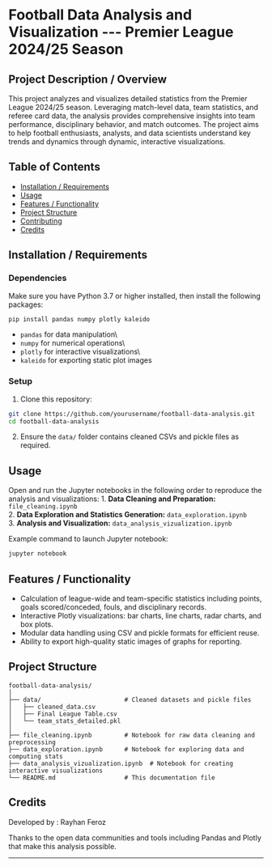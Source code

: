 # Football Data Analysis and Visualization --- Premier League 2024/25 Season

## Project Description / Overview

This project analyzes and visualizes detailed statistics from the
Premier League 2024/25 season. Leveraging match-level data, team
statistics, and referee card data, the analysis provides comprehensive
insights into team performance, disciplinary behavior, and match
outcomes. The project aims to help football enthusiasts, analysts, and
data scientists understand key trends and dynamics through dynamic,
interactive visualizations.

## Table of Contents

-   [Installation / Requirements](#installation--requirements)
-   [Usage](#usage)
-   [Features / Functionality](#features--functionality)
-   [Project Structure](#project-structure)
-   [Contributing](#contributing)
-   [Credits](#credits)

## Installation / Requirements

### Dependencies

Make sure you have Python 3.7 or higher installed, then install the
following packages:

``` bash
pip install pandas numpy plotly kaleido
```

-   `pandas` for data manipulation\
-   `numpy` for numerical operations\
-   `plotly` for interactive visualizations\
-   `kaleido` for exporting static plot images

### Setup

1.  Clone this repository:

``` bash
git clone https://github.com/yourusername/football-data-analysis.git
cd football-data-analysis
```

2.  Ensure the `data/` folder contains cleaned CSVs and pickle files as
    required.

## Usage

Open and run the Jupyter notebooks in the following order to reproduce
the analysis and visualizations: 1. **Data Cleaning and Preparation:**
`file_cleaning.ipynb`\
2. **Data Exploration and Statistics Generation:**
`data_exploration.ipynb`\
3. **Analysis and Visualization:** `data_analysis_vizualization.ipynb`

Example command to launch Jupyter notebook:

``` bash
jupyter notebook
```

## Features / Functionality

-   Calculation of league-wide and team-specific statistics including
    points, goals scored/conceded, fouls, and disciplinary records.
-   Interactive Plotly visualizations: bar charts, line charts, radar
    charts, and box plots.
-   Modular data handling using CSV and pickle formats for efficient
    reuse.
-   Ability to export high-quality static images of graphs for
    reporting.

## Project Structure

    football-data-analysis/
    │
    ├── data/                       # Cleaned datasets and pickle files
    │   ├── cleaned_data.csv
    │   ├── Final League Table.csv
    │   └── team_stats_detailed.pkl
    │
    ├── file_cleaning.ipynb         # Notebook for raw data cleaning and preprocessing
    ├── data_exploration.ipynb      # Notebook for exploring data and computing stats
    ├── data_analysis_vizualization.ipynb  # Notebook for creating interactive visualizations
    └── README.md                   # This documentation file

## Credits

Developed by : Rayhan Feroz


Thanks to the open data communities and tools including Pandas and
Plotly that make this analysis possible.

------------------------------------------------------------------------

